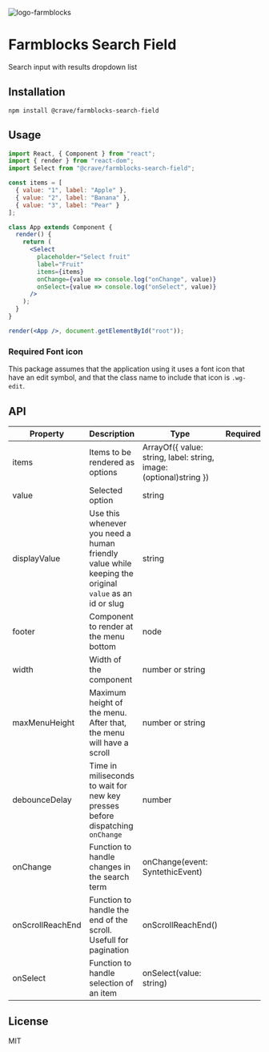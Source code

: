 ![logo-farmblocks](https://user-images.githubusercontent.com/7760/31051341-4d280118-a63c-11e7-9e8f-3b375ca8f9a0.png)

# Farmblocks Search Field

Search input with results dropdown list

## Installation

```
npm install @crave/farmblocks-search-field
```

## Usage

```jsx
import React, { Component } from "react";
import { render } from "react-dom";
import Select from "@crave/farmblocks-search-field";

const items = [
  { value: "1", label: "Apple" },
  { value: "2", label: "Banana" },
  { value: "3", label: "Pear" }
];

class App extends Component {
  render() {
    return (
      <Select
        placeholder="Select fruit"
        label="Fruit"
        items={items}
        onChange={value => console.log("onChange", value)}
        onSelect={value => console.log("onSelect", value)}
      />
    );
  }
}

render(<App />, document.getElementById("root"));
```

### Required Font icon

This package assumes that the application using it uses a font icon that have an
edit symbol, and that the class name to include that icon is `.wg-edit`.

## API

| Property         | Description                                                                                           | Type                                                               | Required | Default     |
| ---------------- | ----------------------------------------------------------------------------------------------------- | ------------------------------------------------------------------ | -------- | ----------- |
| items            | Items to be rendered as options                                                                       | ArrayOf({ value: string, label: string, image: (optional)string }) |          |             |
| value            | Selected option                                                                                       | string                                                             |          |             |
| displayValue     | Use this whenever you need a human friendly value while keeping the original `value` as an id or slug | string                                                             |          |             |
| footer           | Component to render at the menu bottom                                                                | node                                                               |          |             |
| width            | Width of the component                                                                                | number or string                                                   |          | 200         |
| maxMenuHeight    | Maximum height of the menu. After that, the menu will have a scroll                                   | number or string                                                   |          | 353         |
| debounceDelay    | Time in miliseconds to wait for new key presses before dispatching `onChange`                         | number                                                             |          | 500         |
| onChange         | Function to handle changes in the search term                                                         | onChange(event: SyntethicEvent)                                    |          | () => false |
| onScrollReachEnd | Function to handle the end of the scroll. Usefull for pagination                                      | onScrollReachEnd()                                                 |          | () => false |
| onSelect         | Function to handle selection of an item                                                               | onSelect(value: string)                                            |          | () => false |

## License

MIT

